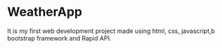 # WeatherApp
It is my first web development project made using html, css, javascript,b bootstrap framework and Rapid API.
